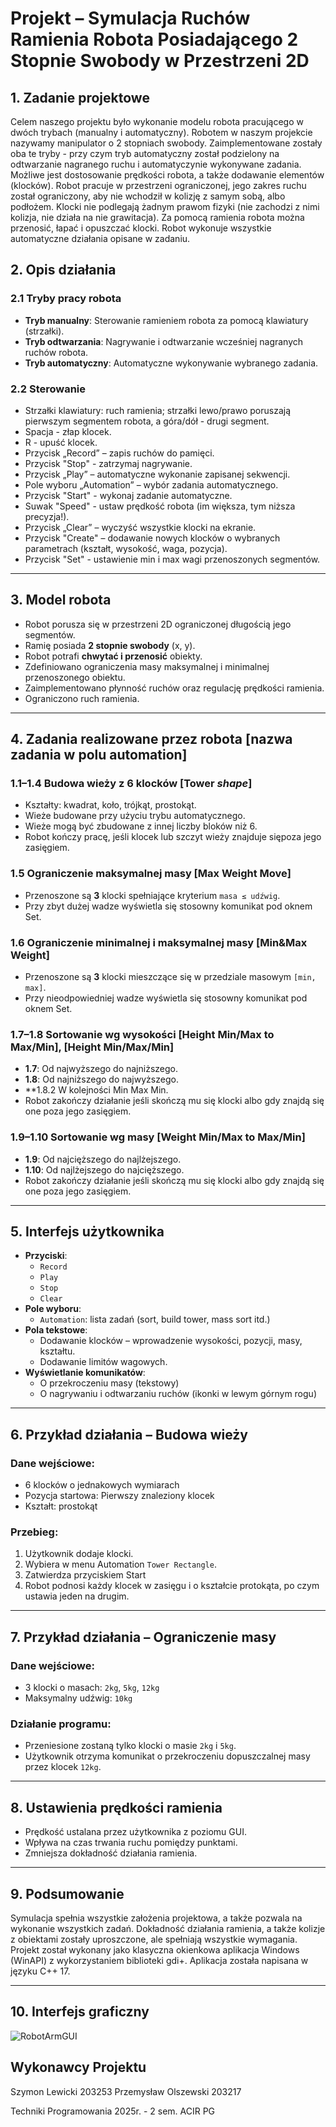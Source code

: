# Projekt – Symulacja Ruchów Ramienia Robota Posiadającego 2 Stopnie Swobody w Przestrzeni 2D

## 1. Zadanie projektowe
Celem naszego projektu było wykonanie modelu robota pracującego w dwóch trybach (manualny i automatyczny). Robotem w naszym projekcie nazywamy manipulator o 2 stopniach swobody.
Zaimplementowane zostały oba te tryby - przy czym tryb automatyczny został podzielony na odtwarzanie nagranego ruchu i automatyczynie wykonywane zadania.
Możliwe jest dostosowanie prędkości robota, a także dodawanie elementów (klocków). Robot pracuje w przestrzeni ograniczonej, jego zakres ruchu został ograniczony, aby nie wchodził w kolizję z samym sobą, albo podłożem.
Klocki nie podlegają żadnym prawom fizyki (nie zachodzi z nimi kolizja, nie działa na nie grawitacja). Za pomocą ramienia robota można przenosić, łapać i opuszczać klocki.
Robot wykonuje wszystkie automatyczne działania opisane w zadaniu.

## 2. Opis działania 

### 2.1 Tryby pracy robota

- **Tryb manualny**: Sterowanie ramieniem robota za pomocą klawiatury (strzałki).
- **Tryb odtwarzania**: Nagrywanie i odtwarzanie wcześniej nagranych ruchów robota.
- **Tryb automatyczny**: Automatyczne wykonywanie wybranego zadania.

### 2.2 Sterowanie
- Strzałki klawiatury: ruch ramienia; strzałki lewo/prawo poruszają pierwszym segmentem robota, a góra/dół - drugi segment.
- Spacja - złap klocek.
- R - upuść klocek.
- Przycisk „Record” – zapis ruchów do pamięci.
- Przycisk "Stop" - zatrzymaj nagrywanie.
- Przycisk „Play” – automatyczne wykonanie zapisanej sekwencji.
- Pole wyboru „Automation” – wybór zadania automatycznego.
- Przycisk "Start" - wykonaj zadanie automatyczne.
- Suwak "Speed" - ustaw prędkość robota (im większa, tym niższa precyzja!).
- Przycisk „Clear” – wyczyść wszystkie klocki na ekranie.
- Przycisk "Create" – dodawanie nowych klocków o wybranych parametrach (kształt, wysokość, waga, pozycja).
- Przycisk "Set" - ustawienie min i max wagi przenoszonych segmentów.

---

## 3. Model robota

- Robot porusza się w przestrzeni 2D ograniczonej długością jego segmentów.
- Ramię posiada **2 stopnie swobody** (x, y).
- Robot potrafi **chwytać i przenosić** obiekty.
- Zdefiniowano ograniczenia masy maksymalnej i minimalnej przenoszonego obiektu.
- Zaimplementowano płynność ruchów oraz regulację prędkości ramienia.
- Ograniczono ruch ramienia.

---

## 4. Zadania realizowane przez robota [nazwa zadania w polu automation]

### 1.1–1.4 Budowa wieży z 6 klocków [Tower *shape*]
- Kształty: kwadrat, koło, trójkąt, prostokąt.
- Wieże budowane przy użyciu trybu automatycznego.
- Wieże mogą być zbudowane z innej liczby bloków niż 6.
- Robot kończy pracę, jeśli klocek lub szczyt wieży znajduje siępoza jego zasięgiem.

### 1.5 Ograniczenie maksymalnej masy [Max Weight Move]
- Przenoszone są **3** klocki spełniające kryterium `masa ≤ udźwig`.
- Przy zbyt dużej wadze wyświetla się stosowny komunikat pod oknem Set.

### 1.6 Ograniczenie minimalnej i maksymalnej masy [Min&Max Weight]
- Przenoszone są **3** klocki mieszczące się w przedziale masowym `[min, max]`.
- Przy nieodpowiedniej wadze wyświetla się stosowny komunikat pod oknem Set.

### 1.7–1.8 Sortowanie wg wysokości [Height Min/Max to Max/Min], [Height Min/Max/Min]
- **1.7**: Od najwyższego do najniższego.
- **1.8**: Od najniższego do najwyższego.
- **1.8.2 W kolejności Min Max Min.
- Robot zakończy działanie jeśli skończą mu się klocki albo gdy znajdą się one poza jego zasięgiem.


### 1.9–1.10 Sortowanie wg masy [Weight Min/Max to Max/Min]
- **1.9**: Od najcięższego do najlżejszego.
- **1.10**: Od najlżejszego do najcięższego.
- Robot zakończy działanie jeśli skończą mu się klocki albo gdy znajdą się one poza jego zasięgiem.

---

## 5. Interfejs użytkownika

- **Przyciski**:
  - `Record`
  - `Play`
  - `Stop`
  - `Clear`
- **Pole wyboru**:
  - `Automation`: lista zadań (sort, build tower, mass sort itd.)
- **Pola tekstowe**:
  - Dodawanie klocków – wprowadzenie wysokości, pozycji, masy, kształtu.
  - Dodawanie limitów wagowych.
- **Wyświetlanie komunikatów**:
  - O przekroczeniu masy (tekstowy)
  - O nagrywaniu i odtwarzaniu ruchów (ikonki w lewym górnym rogu)

---

## 6. Przykład działania – Budowa wieży

### Dane wejściowe:
- 6 klocków o jednakowych wymiarach
- Pozycja startowa: Pierwszy znaleziony klocek
- Kształt: prostokąt

### Przebieg:
1. Użytkownik dodaje klocki.
2. Wybiera w menu Automation `Tower Rectangle`.
3. Zatwierdza przyciskiem Start
4. Robot podnosi każdy klocek w zasięgu i o kształcie protokąta, po czym ustawia jeden na drugim.

---

## 7. Przykład działania – Ograniczenie masy

### Dane wejściowe:
- 3 klocki o masach: `2kg`, `5kg`, `12kg`
- Maksymalny udźwig: `10kg`

### Działanie programu:
- Przeniesione zostaną tylko klocki o masie `2kg` i `5kg`.
- Użytkownik otrzyma komunikat o przekroczeniu dopuszczalnej masy przez klocek `12kg`.

---

## 8. Ustawienia prędkości ramienia

- Prędkość ustalana przez użytkownika z poziomu GUI.
- Wpływa na czas trwania ruchu pomiędzy punktami.
- Zmniejsza dokładność działania ramienia.

---

## 9. Podsumowanie

Symulacja spełnia wszystkie założenia projektowa, a także pozwala na wykonanie wszystkich zadań. Dokładność działania ramienia, a także kolizje z obiektami zostały uproszczone, ale spełniają wszystkie wymagania.
Projekt został wykonany jako klasyczna okienkowa aplikacja Windows (WinAPI) z wykorzystaniem biblioteki gdi+. Aplikacja została napisana w języku C++ 17.

---

## 10. Interfejs graficzny

![RobotArmGUI](https://github.com/user-attachments/assets/f2293989-9b9f-4025-8466-1ea3e925ed97)

## Wykonawcy Projektu
Szymon Lewicki 203253
Przemysław Olszewski 203217

Techniki Programowania 2025r. - 2 sem. ACIR PG
